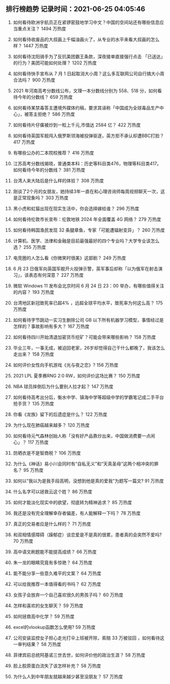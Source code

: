 
## 排行榜趋势 记录时间：2021-06-25 04:05:46
  
  1. 如何看待欧洲宇航员正在紧锣密鼓地学习中文？中国的空间站还有哪些信息应当重点关注？ 1494 万热度
    
  2. 如何看待收废品的大叔画上千幅油画火了，从专业的水平来看大叔画的怎么样？ 1447 万热度
    
  3. 如何看待沈阳骑手为了反抗美团霸王条款，深夜接单直接强行点击 「已送达」的行为？美团可能如何处理？ 1202 万热度
    
  4. 如何看待快手宣布从 7 月 1 日起取消大小周？这么多互联网公司自行搞大小周合法吗？ 900 万热度
    
  5. 2021 年河南高考分数线公布，文理一本分数线分别为 558、518 分，如何看待今年的分数线？ 659 万热度
    
  6. 如何看待某禁毒答主遭境外媒体约稿，要求其诬称「中国成为全球毒品生产中心」，被答主拒绝？ 586 万热度
    
  7. 如何看待片仔癀被炒到一粒上千元,市值达 2584 亿？ 422 万热度
    
  8. 如何看待英国军舰闯入俄罗斯领海被投弹驱逐，英方拒不承认却遭BBC打脸？ 417 万热度
    
  9. 有哪些公办的二本院校推荐？ 416 万热度
    
  10. 江苏高考分数线揭晓，普通类本科：历史等科目类476，物理等科目类417。如何看待今年的分数线？ 381 万热度
    
  11. 台湾人来大陆后是什么样的体验？ 308 万热度
    
  12. 刚谈了2个月的女朋友，她持续3年一直在和心理咨询师每周视频聊天一次，这是正常现象吗？ 303 万热度
    
  13. 黑小虎和虹猫出现在现实生活中，你会选择嫁给谁？ 296 万热度
    
  14. 如何看待伦敦市长宣布：伦敦地铁 2024 年全面覆盖 4G 网络？ 279 万热度
    
  15. 如何看待韩国渔民发现 32 条腿章鱼，专家「可能遭辐射变异」？ 260 万热度
    
  16. 计算机、医学、法律和金融是目前最强最好的四个专业吗？大学专业该怎么选？ 255 万热度
    
  17. 电竞圈的人怎么看《你微笑时很美》这部剧？ 249 万热度
    
  18. 6 月 23 日俄军向英国军舰开火投弹示警，英军事后却称「以为俄军在射击演习」，该表态有何深意？ 227 万热度
    
  19. 微软 Windows 11 发布会北京时间 6 月 24 日 23：00 举办，有哪些值得关注的内容？ 193 万热度
    
  20. 台湾地区新冠致死率已超4% ，远超全球平均水平，致死率为何这么高？ 175 万热度
    
  21. 如何看待字节跳动一实习生删除公司 GB 以下所有机器学习模型，事情经过是怎样的？事故影响有多大？ 167 万热度
    
  22. 如何看待四川开始清退加密货币挖矿？可能会带来哪些影响？ 158 万热度
    
  23. 毕业三年，一事无成，被迫回老家，26岁却觉得自己干什么都晚了，我该怎么走出来？ 158 万热度
    
  24. 如何评价女性向手机游戏《光与夜之恋》? 156 万热度
    
  25. 2021 LPL 夏季赛RNG 2:0 RW，如何评价这场比赛？ 150 万热度
    
  26. NBA 球员摔倒后为什么要别人拉才起？ 147 万热度
    
  27. 如何看待高考出分后，衡水中学、镇海中学等超级中学的学霸笔记成二手平台抢手货？ 135 万热度
    
  28. 你看《龙族》留下的后遗症是什么？ 122 万热度
    
  29. 为什么现在肺癌越来越多？ 120 万热度
    
  30. 如何看待元气森林创始人称「没有好产品靠炒出来，中国做消费要一点闲心」？ 117 万热度
    
  31. 防晒衣是不是智商税？ 106 万热度
    
  32. 为什么《神话》易小川会同时有“自私无义”和“天真圣母”这两个相冲突的罪名？ 95 万热度
    
  33. 如何以“我以为是我手段高明，没想到他是真的爱我”为题写一篇文? 91 万热度
    
  34. 什么名字可以拯救云这个姓？ 86 万热度
    
  35. 如何才能淡化现实中的欲望，彻底转为精神追求？ 85 万热度
    
  36. 我还是没有完全理解幸存者偏差，有人能解释一下吗？ 78 万热度
    
  37. 真正的交易者应是什么样的？ 71 万热度
    
  38. 和双相情感障碍（躁郁症）谈恋爱是不是真的很累，患者真的会突然不爱吗? 70 万热度
    
  39. 高中语文刷题能不能提高成绩？ 66 万热度
    
  40. 朱一龙的眼睛究竟有多惊艳？ 64 万热度
    
  41. 能不能分享一些意久难平的文案？ 64 万热度
    
  42. 可以给我推荐一本值得看的书吗？ 62 万热度
    
  43. 女孩子会放弃一个自己喜欢很久的男孩子吗？ 60 万热度
    
  44. 怎样和喜欢的女生聊天？ 59 万热度
    
  45. 如何拯救高中化学？ 59 万热度
    
  46. excel的vlookup函数怎么使用? 59 万热度
    
  47. 公司安装监控女子担心走光打伞上班被开除，索赔 33 万被驳回 ，如何看待这一审判结果？ 58 万热度
    
  48. 菲律宾前总统阿基诺三世去世，如何评价他的政治生涯？ 58 万热度
    
  49. 脸上胶原蛋白流失了该怎样补充？ 58 万热度
    
  50. 为什么人到中年朋友就越来越少甚至没朋友？ 57 万热度
    